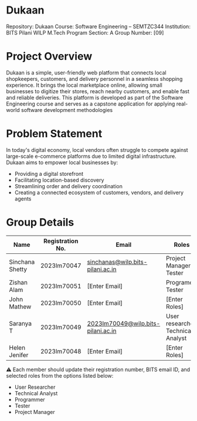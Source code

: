 # Dukaan
Repository: Dukaan
Course: Software Engineering – SEMTZC344
Institution: BITS Pilani WILP M.Tech Program
Section: A
Group Number: [09]
# Project Overview
Dukaan is a simple, user-friendly web platform that connects local shopkeepers, customers, and delivery personnel in a seamless shopping experience. It brings the local marketplace online, allowing small businesses to digitize their stores, reach nearby customers, and enable fast and reliable deliveries.
This platform is developed as part of the Software Engineering course and serves as a capstone application for applying real-world software development methodologies
# Problem Statement
In today's digital economy, local vendors often struggle to compete against large-scale e-commerce platforms due to limited digital infrastructure. Dukaan aims to empower local businesses by:
- Providing a digital storefront
- Facilitating location-based discovery
- Streamlining order and delivery coordination
- Creating a connected ecosystem of customers, vendors, and delivery agents
# Group Details

| Name             | Registration No. | Email              | Roles                        |
|------------------|------------------|---------------------|-------------------------------|
| Sinchana Shetty  | 2023lm70047      | sinchanas@wilp.bits-pilani.ac.in | Project Manager & Tester  |
| Zishan Alam      | 2023lm70051      | [Enter Email]       | Programer, Tester            |
| John Mathew      | 2023lm70050      | [Enter Email]       | [Enter Roles]                 |
| Saranya T        | 2023lm70049      | 2023lm70049@wilp.bits-pilani.ac.in | User researcher, Technical Analyst     |
| Helen Jenifer    | 2023lm70048      | [Enter Email]       | [Enter Roles]                 |

⚠️ Each member should update their registration number, BITS email ID, and selected roles from the options listed below:

- User Researcher
- Technical Analyst
- Programmer
- Tester
- Project Manager



